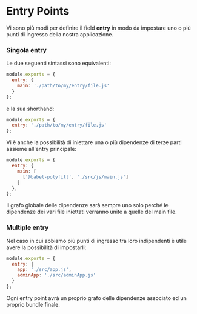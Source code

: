 # Entry Points

Vi sono più modi per definire il field **entry** in modo da impostare uno o più punti di ingresso della nostra applicazione.

### Singola entry

Le due seguenti sintassi sono equivalenti:

```javascript
module.exports = {
  entry: {
    main: './path/to/my/entry/file.js'
  }
};
```

e la sua shorthand:

```javascript
module.exports = {
  entry: './path/to/my/entry/file.js'
};
```

Vi è anche la possibilità di iniettare una o più dipendenze di terze parti assieme all'entry principale:

```javascript
module.exports = {
  entry: {
    main: [
      ['@babel-polyfill', './src/js/main.js']
    ]
  },
};
```
Il grafo globale delle dipendenze sarà sempre uno solo perché le dipendenze dei vari file iniettati verranno unite a quelle del main file.


### Multiple entry

Nel caso in cui abbiamo più punti di ingresso tra loro indipendenti è utile avere la possibilità di impostarli:

```javascript
module.exports = {
  entry: {
    app: './src/app.js',
    adminApp: './src/adminApp.js'
  }
};
```

Ogni entry point avrà un proprio grafo delle dipendenze associato ed un proprio bundle finale.
